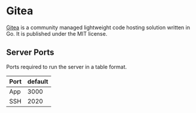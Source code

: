 # Gitea

[Gitea](https://gitea.io/en-us/) is a community managed lightweight code hosting solution written in Go. It is published under the MIT license.

## Server Ports

Ports required to run the server in a table format.

| Port | default |
| ---- | ------- |
| App  | 3000    |
| SSH  | 2020    |
